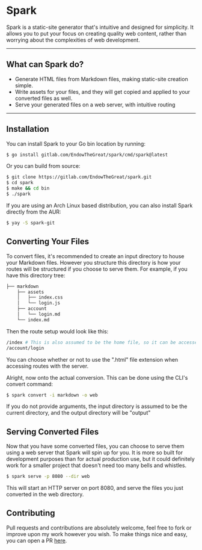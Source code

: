 # **Spark**

Spark is a static-site generator that's intuitive and designed for simplicity. It allows you to put your focus on creating quality web content, rather than worrying about the complexities of web development.

----

## What can Spark do?
- Generate HTML files from Markdown files, making static-site creation simple.
- Write assets for your files, and they will get copied and applied to your converted files as well.
- Serve your generated files on a web server, with intuitive routing

----

## Installation
You can install Spark to your Go bin location by running:
```bash
$ go install gitlab.com/EndowTheGreat/spark/cmd/spark@latest
```
Or you can build from source:
```bash
$ git clone https://gitlab.com/EndowTheGreat/spark.git
$ cd spark
$ make && cd bin
$ ./spark
```

If you are using an Arch Linux based distribution, you can also install Spark directly from the AUR:
```bash
$ yay -S spark-git
```

## Converting Your Files
To convert files, it's recommended to create an input directory to house your Markdown files. However you structure this directory is how your routes will be structured if you choose to serve them. For example, if you have this directory tree:
```bash
├── markdown
    ├── assets
    │   ├── index.css
    │   └── login.js
    ├── account
    │   └── login.md
    └── index.md
```
Then the route setup would look like this:
```bash
/index # This is also assumed to be the home file, so it can be accessed simply at '/' as well
/account/login
```
You can choose whether or not to use the ".html" file extension when accessing routes with the server.

Alright, now onto the actual conversion. This can be done using the CLI's convert command:
```bash
$ spark convert -i markdown -o web
```
If you do not provide arguments, the input directory is assumed to be the current directory, and the output directory will be "output"

## Serving Converted Files
Now that you have some converted files, you can choose to serve them using a web server that Spark will spin up for you. It is more so built for development purposes than for actual production use, but it could definitely work for a smaller project that doesn't need too many bells and whistles.
```bash
$ spark serve -p 8080 --dir web
```
This will start an HTTP server on port 8080, and serve the files you just converted in the web directory.

## Contributing
Pull requests and contributions are absolutely welcome, feel free to fork or improve upon my work however you wish. To make things nice and easy, you can open a PR [here](https://gitlab.com/EndowTheGreat/spark/-/merge_requests/new).
